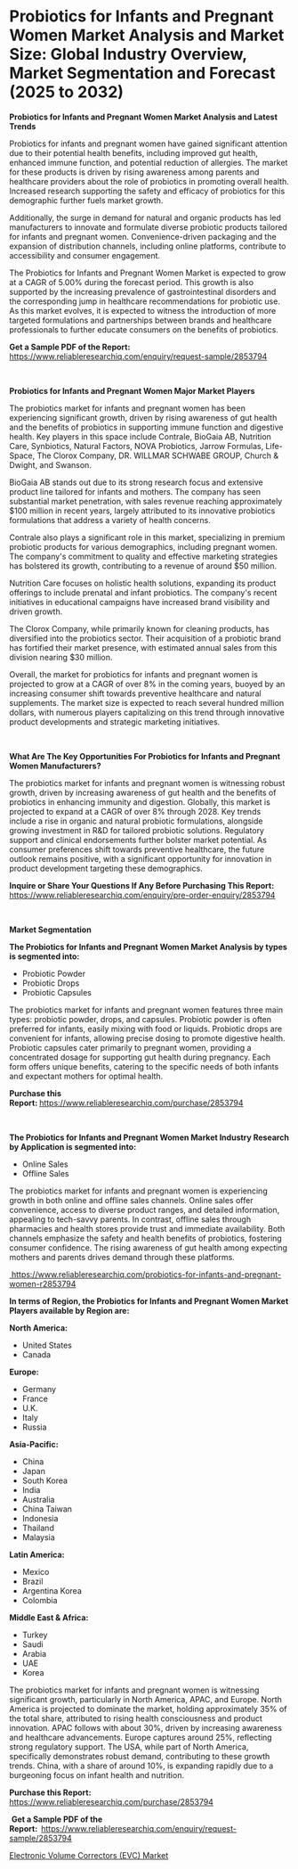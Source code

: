 <p><h1>Probiotics for Infants and Pregnant Women Market Analysis and Market Size: Global Industry Overview, Market Segmentation and Forecast (2025 to 2032)</h1></p><p><strong>Probiotics for Infants and Pregnant Women Market Analysis and Latest Trends</strong></p>
<p><p>Probiotics for infants and pregnant women have gained significant attention due to their potential health benefits, including improved gut health, enhanced immune function, and potential reduction of allergies. The market for these products is driven by rising awareness among parents and healthcare providers about the role of probiotics in promoting overall health. Increased research supporting the safety and efficacy of probiotics for this demographic further fuels market growth.</p><p>Additionally, the surge in demand for natural and organic products has led manufacturers to innovate and formulate diverse probiotic products tailored for infants and pregnant women. Convenience-driven packaging and the expansion of distribution channels, including online platforms, contribute to accessibility and consumer engagement.</p><p>The Probiotics for Infants and Pregnant Women Market is expected to grow at a CAGR of 5.00% during the forecast period. This growth is also supported by the increasing prevalence of gastrointestinal disorders and the corresponding jump in healthcare recommendations for probiotic use. As this market evolves, it is expected to witness the introduction of more targeted formulations and partnerships between brands and healthcare professionals to further educate consumers on the benefits of probiotics.</p></p>
<p><strong>Get a Sample PDF of the Report:&nbsp;</strong> <a href="https://www.reliableresearchiq.com/enquiry/request-sample/2853794?utm_campaign=2458&utm_medium=2&utm_source=Github&utm_content=ia&utm_term=12032025&utm_id=probiotics-for-infants-and-pregnant-women">https://www.reliableresearchiq.com/enquiry/request-sample/2853794</a></p>
<p>&nbsp;</p>
<p><strong>Probiotics for Infants and Pregnant Women Major Market Players</strong></p>
<p><p>The probiotics market for infants and pregnant women has been experiencing significant growth, driven by rising awareness of gut health and the benefits of probiotics in supporting immune function and digestive health. Key players in this space include Contrale, BioGaia AB, Nutrition Care, Synbiotics, Natural Factors, NOVA Probiotics, Jarrow Formulas, Life-Space, The Clorox Company, DR. WILLMAR SCHWABE GROUP, Church & Dwight, and Swanson.</p><p>BioGaia AB stands out due to its strong research focus and extensive product line tailored for infants and mothers. The company has seen substantial market penetration, with sales revenue reaching approximately $100 million in recent years, largely attributed to its innovative probiotics formulations that address a variety of health concerns.</p><p>Contrale also plays a significant role in this market, specializing in premium probiotic products for various demographics, including pregnant women. The company's commitment to quality and effective marketing strategies has bolstered its growth, contributing to a revenue of around $50 million.</p><p>Nutrition Care focuses on holistic health solutions, expanding its product offerings to include prenatal and infant probiotics. The company's recent initiatives in educational campaigns have increased brand visibility and driven growth.</p><p>The Clorox Company, while primarily known for cleaning products, has diversified into the probiotics sector. Their acquisition of a probiotic brand has fortified their market presence, with estimated annual sales from this division nearing $30 million.</p><p>Overall, the market for probiotics for infants and pregnant women is projected to grow at a CAGR of over 8% in the coming years, buoyed by an increasing consumer shift towards preventive healthcare and natural supplements. The market size is expected to reach several hundred million dollars, with numerous players capitalizing on this trend through innovative product developments and strategic marketing initiatives.</p></p>
<p>&nbsp;</p>
<p><strong>What Are The Key Opportunities For Probiotics for Infants and Pregnant Women Manufacturers?</strong></p>
<p><p>The probiotics market for infants and pregnant women is witnessing robust growth, driven by increasing awareness of gut health and the benefits of probiotics in enhancing immunity and digestion. Globally, this market is projected to expand at a CAGR of over 8% through 2028. Key trends include a rise in organic and natural probiotic formulations, alongside growing investment in R&D for tailored probiotic solutions. Regulatory support and clinical endorsements further bolster market potential. As consumer preferences shift towards preventive healthcare, the future outlook remains positive, with a significant opportunity for innovation in product development targeting these demographics.</p></p>
<p><strong>Inquire or Share Your Questions If Any Before Purchasing This Report:</strong> <a href="https://www.reliableresearchiq.com/enquiry/pre-order-enquiry/2853794?utm_campaign=2458&utm_medium=2&utm_source=Github&utm_content=ia&utm_term=12032025&utm_id=probiotics-for-infants-and-pregnant-women">https://www.reliableresearchiq.com/enquiry/pre-order-enquiry/2853794</a></p>
<p>&nbsp;</p>
<p><strong>Market Segmentation</strong></p>
<p><strong>The Probiotics for Infants and Pregnant Women Market Analysis by types is segmented into:</strong></p>
<p><ul><li>Probiotic Powder</li><li>Probiotic Drops</li><li>Probiotic Capsules</li></ul></p>
<p><p>The probiotics market for infants and pregnant women features three main types: probiotic powder, drops, and capsules. Probiotic powder is often preferred for infants, easily mixing with food or liquids. Probiotic drops are convenient for infants, allowing precise dosing to promote digestive health. Probiotic capsules cater primarily to pregnant women, providing a concentrated dosage for supporting gut health during pregnancy. Each form offers unique benefits, catering to the specific needs of both infants and expectant mothers for optimal health.</p></p>
<p><strong>Purchase this Report:&nbsp;</strong><a href="https://www.reliableresearchiq.com/purchase/2853794?utm_campaign=2458&utm_medium=2&utm_source=Github&utm_content=ia&utm_term=12032025&utm_id=probiotics-for-infants-and-pregnant-women">https://www.reliableresearchiq.com/purchase/2853794</a></p>
<p>&nbsp;</p>
<p><strong>The Probiotics for Infants and Pregnant Women Market Industry Research by Application is segmented into:</strong></p>
<p><ul><li>Online Sales</li><li>Offline Sales</li></ul></p>
<p><p>The probiotics market for infants and pregnant women is experiencing growth in both online and offline sales channels. Online sales offer convenience, access to diverse product ranges, and detailed information, appealing to tech-savvy parents. In contrast, offline sales through pharmacies and health stores provide trust and immediate availability. Both channels emphasize the safety and health benefits of probiotics, fostering consumer confidence. The rising awareness of gut health among expecting mothers and parents drives demand through these platforms.</p></p>
<p><a href="https://www.reliableresearchiq.com/probiotics-for-infants-and-pregnant-women-r2853794?utm_campaign=2458&utm_medium=2&utm_source=Github&utm_content=ia&utm_term=12032025&utm_id=probiotics-for-infants-and-pregnant-women">&nbsp;https://www.reliableresearchiq.com/probiotics-for-infants-and-pregnant-women-r2853794</a></p>
<p><strong>In terms of Region, the Probiotics for Infants and Pregnant Women Market Players available by Region are:</strong></p>
<p>
    <p> <strong> North America: </strong>
        <ul>
            <li>United States</li>
            <li>Canada</li>
        </ul>
        </p> 
    <p> <strong> Europe: </strong>
        <ul>
            <li>Germany</li>
            <li>France</li>
            <li>U.K.</li>
            <li>Italy</li>
            <li>Russia</li>
        </ul>
        </p> 
    <p> <strong> Asia-Pacific: </strong>
        <ul>
            <li>China</li>
            <li>Japan</li>
            <li>South Korea</li>
            <li>India</li>
            <li>Australia</li>
            <li>China Taiwan</li>
            <li>Indonesia</li>
            <li>Thailand</li>
            <li>Malaysia</li>
        </ul>
        </p> 
    <p> <strong> Latin America: </strong>
        <ul>
            <li>Mexico</li>
            <li>Brazil</li>
            <li>Argentina Korea</li>
            <li>Colombia</li>
        </ul>
        </p> 
    <p> <strong> Middle East & Africa: </strong>
        <ul>
            <li>Turkey</li>
            <li>Saudi</li>
            <li>Arabia</li>
            <li>UAE</li>
            <li>Korea</li>
        </ul>
    </p>
    </p>
<p><p>The probiotics market for infants and pregnant women is witnessing significant growth, particularly in North America, APAC, and Europe. North America is projected to dominate the market, holding approximately 35% of the total share, attributed to rising health consciousness and product innovation. APAC follows with about 30%, driven by increasing awareness and healthcare advancements. Europe captures around 25%, reflecting strong regulatory support. The USA, while part of North America, specifically demonstrates robust demand, contributing to these growth trends. China, with a share of around 10%, is expanding rapidly due to a burgeoning focus on infant health and nutrition.</p></p>
<p><strong>Purchase this Report: </strong><a href="https://www.reliableresearchiq.com/purchase/2853794?utm_campaign=2458&utm_medium=2&utm_source=Github&utm_content=ia&utm_term=12032025&utm_id=probiotics-for-infants-and-pregnant-women">https://www.reliableresearchiq.com/purchase/2853794</a></p>
<p>&nbsp;<strong>Get a Sample PDF of the Report:&nbsp;&nbsp;</strong><a href="https://www.reliableresearchiq.com/enquiry/request-sample/2853794?utm_campaign=2458&utm_medium=2&utm_source=Github&utm_content=ia&utm_term=12032025&utm_id=probiotics-for-infants-and-pregnant-women">https://www.reliableresearchiq.com/enquiry/request-sample/2853794</a></p>
<p><strong></strong></p>
<p><p><a href="https://github.com/tona7vba/Market-Research-Report-List-1/blob/main/electronic-volume-correctors-evc-market.md?utm_campaign=2458&utm_medium=2&utm_source=Github&utm_content=ia&utm_term=12032025&utm_id=probiotics-for-infants-and-pregnant-women">Electronic Volume Correctors (EVC) Market</a></p></p>